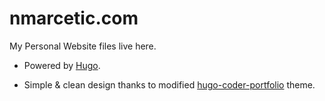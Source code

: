 # nmarcetic.com
My Personal Website files live here.


* Powered by [Hugo](https://github.com/gohugoio/hugo).

* Simple & clean design thanks to modified [hugo-coder-portfolio](https://github.com/naro143/hugo-coder-portfolio) theme.
